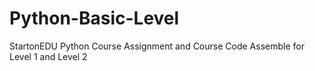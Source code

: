 # Python-Basic-Level
StartonEDU Python Course Assignment and Course Code Assemble for Level 1 and Level 2
